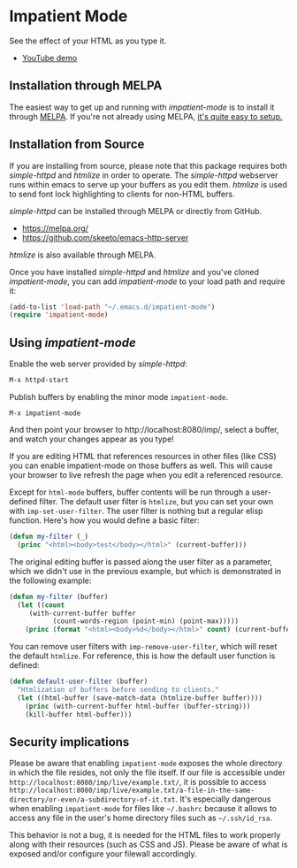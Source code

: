 Impatient Mode
==============

See the effect of your HTML as you type it.

 * [YouTube demo](http://youtu.be/QV6XVyXjBO8)

Installation through MELPA
--------------------------

The easiest way to get up and running with _impatient-mode_ is to
install it through [MELPA](https://melpa.org/). If you're not
already using MELPA,
[it's quite easy to setup.](https://melpa.org/#/getting-started)

Installation from Source
------------------------

If you are installing from source, please note that this package
requires both _simple-httpd_ and _htmlize_ in order to operate. The
_simple-httpd_ webserver runs within emacs to serve up your buffers as
you edit them. _htmlize_ is used to send font lock highlighting to
clients for non-HTML buffers.

_simple-httpd_ can be installed through MELPA or directly from GitHub.

 * https://melpa.org/
 * https://github.com/skeeto/emacs-http-server

_htmlize_ is also available through MELPA.

Once you have installed _simple-httpd_ and _htmlize_ and you've cloned
_impatient-mode_, you can add _impatient-mode_ to your load path and
require it:

```el
(add-to-list 'load-path "~/.emacs.d/impatient-mode")
(require 'impatient-mode)
```

Using _impatient-mode_
----------------------

Enable the web server provided by _simple-httpd_:

```el
M-x httpd-start
```

Publish buffers by enabling the minor mode `impatient-mode`.

```
M-x impatient-mode
```

And then point your browser to http://localhost:8080/imp/, select a
buffer, and watch your changes appear as you type!

If you are editing HTML that references resources in other files (like
CSS) you can enable impatient-mode on those buffers as well. This will
cause your browser to live refresh the page when you edit a referenced
resource.

Except for `html-mode` buffers, buffer contents will be run through
a user-defined filter. The default user filter is `htmlize`, but you can set your own with `imp-set-user-filter`. The user filter is nothing but a regular elisp function. Here's how you would define a basic filter:

```el
(defun my-filter (_)
  (princ "<html><body>test</body></html>" (current-buffer)))
```

The original editing buffer is passed along the user filter as a parameter, which we didn't use in the previous example, but which is demonstrated in the following example:

```el
(defun my-filter (buffer)
  (let ((count 
     (with-current-buffer buffer
           (count-words-region (point-min) (point-max)))))
    (princ (format "<html><body>%d</body></html>" count) (current-buffer))))
```

You can remove user filters with `imp-remove-user-filter`, which will reset the default `htmlize`. For reference, this is how the default user function is defined:

```el
(defun default-user-filter (buffer)
  "Htmlization of buffers before sending to clients."
  (let ((html-buffer (save-match-data (htmlize-buffer buffer))))
    (princ (with-current-buffer html-buffer (buffer-string)))
    (kill-buffer html-buffer)))
```

Security implications
---------------------

Please be aware that enabling `impatient-mode` exposes the whole directory in which the file resides, not only the file itself. If our file is accessible under `http://localhost:8080/imp/live/example.txt/`, it is possible to access `http://localhost:8080/imp/live/example.txt/a-file-in-the-same-directory/or-even/a-subdirectory-of-it.txt`. It's especially dangerous when enabling `impatient-mode` for files like `~/.bashrc` because it allows to access any file in the user's home directory files such as `~/.ssh/id_rsa`.

This behavior is not a bug, it is needed for the HTML files to work properly along with their resources (such as CSS and JS). Please be aware of what is exposed and/or configure your filewall accordingly.
